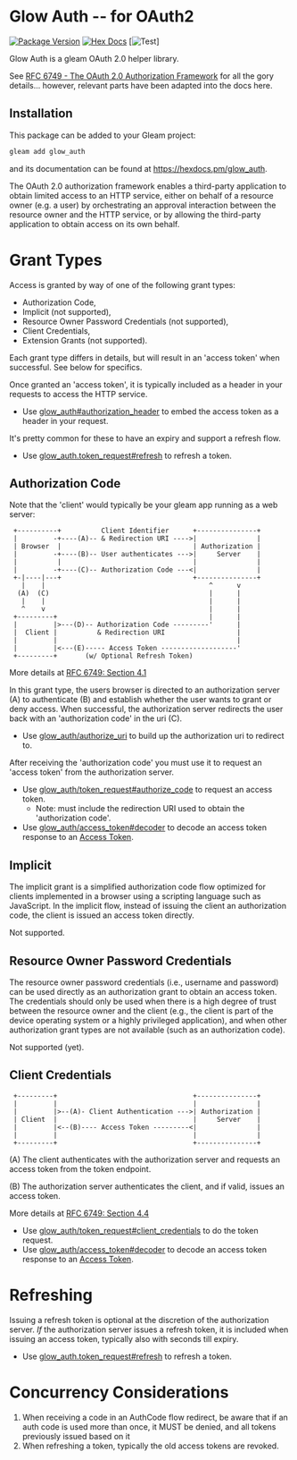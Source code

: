 # Glow Auth -- for OAuth2

[![Package Version](https://img.shields.io/hexpm/v/glow_auth)](https://hex.pm/packages/glow_auth)
[![Hex Docs](https://img.shields.io/badge/hex-docs-ffaff3)](https://hexdocs.pm/glow_auth/)
[![Test](https://github.com/adz/glow_auth/actions/workflows/test.yml/badge.svg)]

Glow Auth is a gleam OAuth 2.0 helper library.

See [RFC 6749 - The OAuth 2.0 Authorization Framework](https://datatracker.ietf.org/doc/html/rfc6749)
for all the gory details... however, relevant parts have been adapted
into the docs here.

## Installation

This package can be added to your Gleam project:

```sh
gleam add glow_auth
```

and its documentation can be found at <https://hexdocs.pm/glow_auth>.

The OAuth 2.0 authorization framework enables a third-party
application to obtain limited access to an HTTP service, either on
behalf of a resource owner (e.g. a user) by orchestrating an approval
interaction between the resource owner and the HTTP service, or by
allowing the third-party application to obtain access on its own behalf.


# Grant Types

Access is granted by way of one of the following grant types:

 * Authorization Code, 
 * Implicit (not supported),
 * Resource Owner Password Credentials (not supported), 
 * Client Credentials,
 * Extension Grants (not supported).

Each grant type differs in details, but will result in an 'access token'
when successful. See below for specifics.

Once granted an 'access token', it is typically included as a header
in your requests to access the HTTP service.

 * Use [glow_auth#authorization_header](./glow_auth.html#authorization_header)
   to embed the access token as a header in your request.

It's pretty common for these to have an expiry and support a refresh flow.

 * Use [glow_auth.token_request#refresh](./glow_auth/token_request.html#refresh)
   to refresh a token.

## Authorization Code

Note that the 'client' would typically be your gleam app running as a
web server:

     +----------+          Client Identifier      +---------------+
     |         -+----(A)-- & Redirection URI ---->|               |
     | Browser  |                                 | Authorization |
     |         -+----(B)-- User authenticates --->|     Server    |
     |          |                                 |               |
     |         -+----(C)-- Authorization Code ---<|               |
     +-|----|---+                                 +---------------+
       |    |                                         ^      v
      (A)  (C)                                        |      |
       |    |                                         |      |
       ^    v                                         |      |
     +---------+                                      |      |
     |         |>---(D)-- Authorization Code ---------'      |
     |  Client |          & Redirection URI                  |
     |         |                                             |
     |         |<---(E)----- Access Token -------------------'
     +---------+       (w/ Optional Refresh Token)

More details at [RFC 6749: Section 4.1]( https://datatracker.ietf.org/doc/html/rfc6749#section-4.1 )

In this grant type, the users browser is directed to an authorization
server (A) to authenticate (B) and establish whether the user wants to
grant or deny access. When successful, the authorization server
redirects the user back with an 'authorization code' in the uri (C).

 * Use [glow_auth/authorize_uri](./glow_auth/authorize_uri.html) to build up the
   authorization uri to redirect to. 

After receiving the 'authorization code' you must use it to request an
'access token' from the authorization server.

 * Use [glow_auth/token_request#authorize_code](./glow_auth/token_request.html#authorize_code)
   to request an access token.
   * Note: must include the redirection URI used to obtain the 'authorization code'.
 * Use [glow_auth/access_token#decoder](./glow_auth/access_token.html#decoder)
   to decode an access token response to an [Access Token](./glow_auth/access_token.html#AccessToken).

## Implicit

The implicit grant is a simplified authorization code flow optimized
for clients implemented in a browser using a scripting language such
as JavaScript.  In the implicit flow, instead of issuing the client
an authorization code, the client is issued an access token directly.

Not supported.


## Resource Owner Password Credentials

The resource owner password credentials (i.e., username and password)
can be used directly as an authorization grant to obtain an access
token.  The credentials should only be used when there is a high
degree of trust between the resource owner and the client (e.g., the
client is part of the device operating system or a highly privileged
application), and when other authorization grant types are not
available (such as an authorization code).

Not supported (yet).


## Client Credentials

     +---------+                                  +---------------+
     |         |                                  |               |
     |         |>--(A)- Client Authentication --->| Authorization |
     | Client  |                                  |     Server    |
     |         |<--(B)---- Access Token ---------<|               |
     |         |                                  |               |
     +---------+                                  +---------------+

   (A)  The client authenticates with the authorization server and
        requests an access token from the token endpoint.

   (B)  The authorization server authenticates the client, and if valid,
        issues an access token.

More details at [RFC 6749: Section 4.4](https://datatracker.ietf.org/doc/html/rfc6749#section-4.4)

 * Use [glow_auth/token_request#client_credentials](./glow_auth/token_request.html#client_credentials)
   to do the token request.
 * Use [glow_auth/access_token#decoder](./glow_auth/access_token.html#decoder)
   to decode an access token response to an [Access Token](./glow_auth/access_token.html#AccessToken).

# Refreshing

Issuing a refresh token is optional at the discretion of the
authorization server.  _If_ the authorization server issues a refresh
token, it is included when issuing an access token, typically also with
seconds till expiry.

 * Use [glow_auth.token_request#refresh](./glow_auth/token_request.html#refresh)
   to refresh a token.


# Concurrency Considerations

 1. When receiving a code in an AuthCode flow redirect, be aware that if an
    auth code is used more than once, it MUST be denied, and all tokens
    previously issued based on it
 1. When refreshing a token, typically the old access tokens are revoked.
